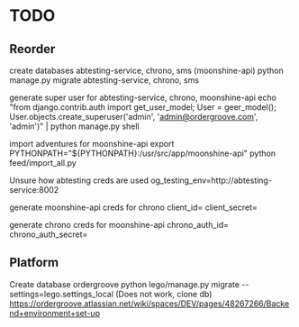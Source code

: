 # TODO

## Reorder

create databases abtesting-service, chrono, sms (moonshine-api)
python manage.py migrate abtesting-service, chrono, sms

generate super user for abtesting-service, chrono, moonshine-api
echo "from django.contrib.auth import get_user_model; User = geer_model(); User.objects.create_superuser('admin', 'admin@ordergroove.com', 'admin')" | python manage.py shell

import adventures for moonshine-api
export PYTHONPATH="${PYTHONPATH}:/usr/src/app/moonshine-api"
python feed/import_all.py

Unsure how abtesting creds are used
og_testing_env=http://abtesting-service:8002

generate moonshine-api creds for chrono
client_id=
client_secret=

generate chrono creds for moonshine-api
chrono_auth_id=
chrono_auth_secret=


## Platform

Create database ordergroove
python lego/manage.py migrate --settings=lego.settings_local (Does not work, clone db)
https://ordergroove.atlassian.net/wiki/spaces/DEV/pages/48267266/Backend+environment+set-up
